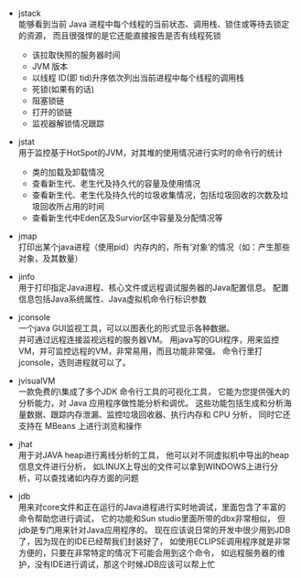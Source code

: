 * jstack  
能够看到当前 Java 进程中每个线程的当前状态、调用栈、锁住或等待去锁定的资源，
而且很强悍的是它还能直接报告是否有线程死锁
    * 该拉取快照的服务器时间
    * JVM 版本
    * 以线程 ID(即 tid)升序依次列出当前进程中每个线程的调用栈
    * 死锁(如果有的话)
    * 阻塞锁链
    * 打开的锁链
    * 监视器解锁情况跟踪
    
* jstat  
用于监控基于HotSpot的JVM，对其堆的使用情况进行实时的命令行的统计
    - 类的加载及卸载情况
    - 查看新生代、老生代及持久代的容量及使用情况
    - 查看新生代、老生代及持久代的垃圾收集情况，包括垃圾回收的次数及垃圾回收所占用的时间
    - 查看新生代中Eden区及Survior区中容量及分配情况等

* jmap  
打印出某个java进程（使用pid）内存内的，所有‘对象’的情况（如：产生那些对象，及其数量）

* jinfo  
用于打印指定Java进程、核心文件或远程调试服务器的Java配置信息。
配置信息包括Java系统属性、Java虚拟机命令行标识参数

* jconsole  
一个java GUI监视工具，可以以图表化的形式显示各种数据。  
并可通过远程连接监视远程的服务器VM。
用java写的GUI程序，用来监控VM，并可监控远程的VM，非常易用，而且功能非常强。
命令行里打 jconsole，选则进程就可以了。

* jvisualVM  
一款免费的\集成了多个JDK 命令行工具的可视化工具，
它能为您提供强大的分析能力，对 Java 应用程序做性能分析和调优。
这些功能包括生成和分析海量数据、跟踪内存泄漏、监控垃圾回收器、执行内存和 CPU 分析，
同时它还支持在 MBeans 上进行浏览和操作

* jhat   
用于对JAVA heap进行离线分析的工具，
他可以对不同虚拟机中导出的heap信息文件进行分析，
如LINUX上导出的文件可以拿到WINDOWS上进行分析，可以查找诸如内存方面的问题

* jdb  
用来对core文件和正在运行的Java进程进行实时地调试，里面包含了丰富的命令帮助您进行调试，
它的功能和Sun studio里面所带的dbx非常相似，
但 jdb是专门用来针对Java应用程序的。
现在应该说日常的开发中很少用到JDB了，因为现在的IDE已经帮我们封装好了，
如使用ECLIPSE调用程序就是非常方便的，只要在非常特定的情况下可能会用到这个命令，
如远程服务器的维护，没有IDE进行调试，那这个时候JDB应该可以帮上忙
